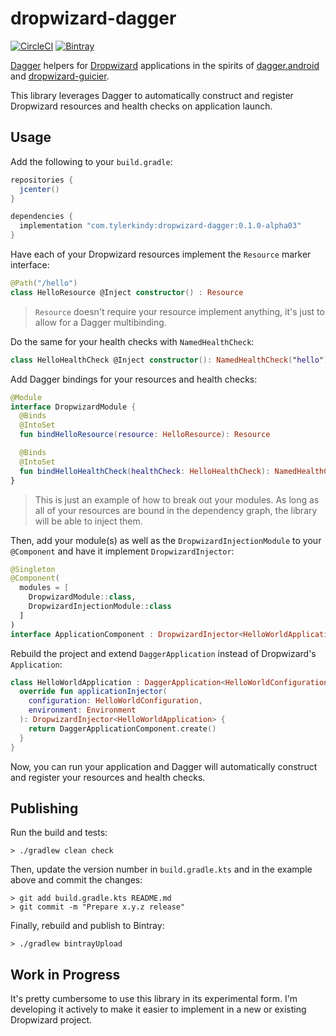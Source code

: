 # dropwizard-dagger

[![CircleCI](https://img.shields.io/circleci/project/github/tkindy/dropwizard-dagger/master.svg?label=circleci)](https://circleci.com/gh/tkindy/dropwizard-dagger/tree/master)
[![Bintray](https://img.shields.io/bintray/v/tkindy/maven/dropwizard-dagger.svg)](https://bintray.com/tkindy/maven/dropwizard-dagger)

[Dagger](https://github.com/google/dagger) helpers for [Dropwizard](https://github.com/dropwizard/dropwizard) applications in the spirits of [dagger.android](https://google.github.io/dagger/api/latest/dagger/android/package-summary.html) and [dropwizard-guicier](https://github.com/HubSpot/dropwizard-guicier).

This library leverages Dagger to automatically construct and register Dropwizard resources and health checks on application launch.

## Usage

Add the following to your `build.gradle`:

```groovy
repositories {
  jcenter()
}

dependencies {
  implementation "com.tylerkindy:dropwizard-dagger:0.1.0-alpha03"
}
```

Have each of your Dropwizard resources implement the `Resource` marker interface:

```kotlin
@Path("/hello")
class HelloResource @Inject constructor() : Resource
```

> `Resource` doesn't require your resource implement anything, it's just to allow for a Dagger multibinding.

Do the same for your health checks with `NamedHealthCheck`:

```kotlin
class HelloHealthCheck @Inject constructor(): NamedHealthCheck("hello")
```

Add Dagger bindings for your resources and health checks:

```kotlin
@Module
interface DropwizardModule {
  @Binds
  @IntoSet
  fun bindHelloResource(resource: HelloResource): Resource

  @Binds
  @IntoSet
  fun bindHelloHealthCheck(healthCheck: HelloHealthCheck): NamedHealthCheck
}
```

> This is just an example of how to break out your modules. As long as all of your resources are bound in the dependency graph, the library will be able to inject them.

Then, add your module(s) as well as the `DropwizardInjectionModule` to your `@Component` and have it implement `DropwizardInjector`:

```kotlin
@Singleton
@Component(
  modules = [
    DropwizardModule::class,
    DropwizardInjectionModule::class
  ]
)
interface ApplicationComponent : DropwizardInjector<HelloWorldApplication>
```

Rebuild the project and extend `DaggerApplication` instead of Dropwizard's `Application`:

```kotlin
class HelloWorldApplication : DaggerApplication<HelloWorldConfiguration>() {
  override fun applicationInjector(
    configuration: HelloWorldConfiguration,
    environment: Environment
  ): DropwizardInjector<HelloWorldApplication> {
    return DaggerApplicationComponent.create()
  }
}
```

Now, you can run your application and Dagger will automatically construct and register your resources and health checks.

## Publishing

Run the build and tests:

```
> ./gradlew clean check
```

Then, update the version number in `build.gradle.kts` and in the example above and commit the changes:

```
> git add build.gradle.kts README.md
> git commit -m "Prepare x.y.z release"
```

Finally, rebuild and publish to Bintray:

```
> ./gradlew bintrayUpload
```

## Work in Progress

It's pretty cumbersome to use this library in its experimental form. I'm developing it actively to make it easier to implement in a new or existing Dropwizard project.
